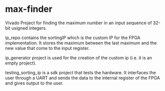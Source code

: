 # max-finder
Vivado Project for finding the maximum number in an input sequence of 32-bit usigned integers. 

ip_repo contains the sortingIP which is the custom IP for the FPGA implementation. It stores the maximum between the last maximum and the new value that come to the input register.

ip_generator project is used for the creation of the custom ip (i.e. it is an empty project).

testing_sorting_ip is a sdk project that tests the hardware. It interfaces the user through a UART and sends the data to the internal register of the FPGA and gives output to the user.
